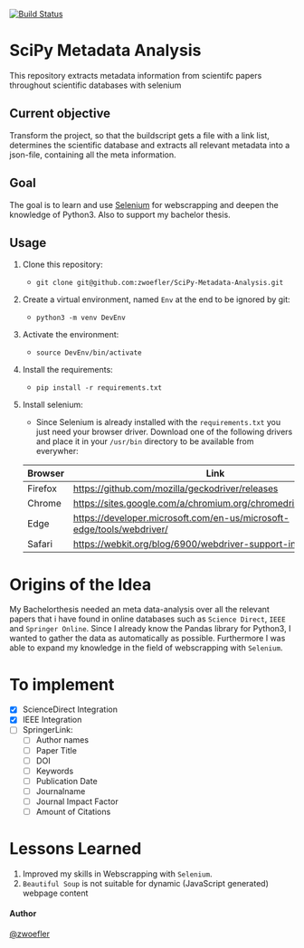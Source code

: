 [![Build Status](https://travis-ci.org/zwoefler/SciPy-Metadata-Analysis.svg?branch=master)](https://travis-ci.org/zwoefler/SciPy-Metadata-Analysis)
# SciPy Metadata Analysis
This repository extracts metadata information from scientifc papers throughout scientific databases with selenium

## Current objective
Transform the project, so that the buildscript gets a file with a link list, determines the scientific database and extracts all
relevant metadata into a json-file, containing all the meta information.

## Goal
The goal is to learn and use [Selenium](https://selenium-python.readthedocs.io/) for webscrapping and deepen the knowledge of Python3.
Also to support my bachelor thesis.


## Usage
1. Clone this repository:
    - `git clone git@github.com:zwoefler/SciPy-Metadata-Analysis.git`
2. Create a virtual environment, named `Env` at the end to be ignored by git:
    - `python3 -m venv DevEnv`
3. Activate the environment:
    - `source DevEnv/bin/activate`
4. Install the requirements:
    - `pip install -r requirements.txt`
5. Install selenium:
    - Since Selenium is already installed with the `requirements.txt` you just need
    your browser driver. Download one of the following drivers and place it in your
    `/usr/bin` directory to be available from everywher:

    |Browser | Link                                                                     |
    |--------|--------------------------------------------------------------------------|
    |Firefox | https://github.com/mozilla/geckodriver/releases                          |
    |Chrome  | https://sites.google.com/a/chromium.org/chromedriver/downloads           |
    |Edge    | https://developer.microsoft.com/en-us/microsoft-edge/tools/webdriver/    |
    |Safari  | https://webkit.org/blog/6900/webdriver-support-in-safari-10/             |



# Origins of the Idea
My Bachelorthesis needed an meta data-analysis over all the relevant papers that i have found in online databases such as `Science Direct`, `IEEE` and `Springer Online`.
Since I already know the Pandas library for Python3, I wanted to gather the data as automatically as possible. Furthermore I was able to expand my knowledge in the field of webscrapping with `Selenium`.

# To implement
- [X] ScienceDirect Integration
- [X] IEEE Integration
- [ ] SpringerLink:
    - [ ] Author names
    - [ ] Paper Title
    - [ ] DOI
    - [ ] Keywords
    - [ ] Publication Date
    - [ ] Journalname
    - [ ] Journal Impact Factor
    - [ ] Amount of Citations

# Lessons Learned
1. Improved my skills in Webscrapping with `Selenium`.
2. `Beautiful Soup` is not suitable for dynamic (JavaScript generated) webpage content



#### Author
[@zwoefler](https://github.com/zwoefler)